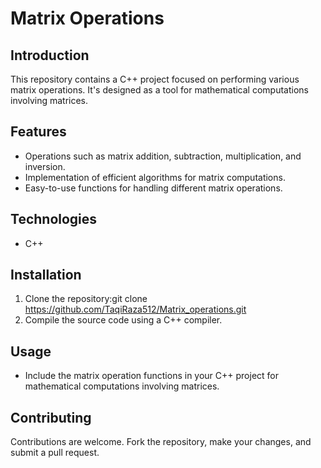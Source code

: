 # Matrix Operations

## Introduction
This repository contains a C++ project focused on performing various matrix operations. It's designed as a tool for mathematical computations involving matrices.

## Features
- Operations such as matrix addition, subtraction, multiplication, and inversion.
- Implementation of efficient algorithms for matrix computations.
- Easy-to-use functions for handling different matrix operations.

## Technologies
- C++

## Installation
1. Clone the repository:git clone https://github.com/TaqiRaza512/Matrix_operations.git
2. Compile the source code using a C++ compiler.

## Usage
- Include the matrix operation functions in your C++ project for mathematical computations involving matrices.

## Contributing
Contributions are welcome. Fork the repository, make your changes, and submit a pull request.
